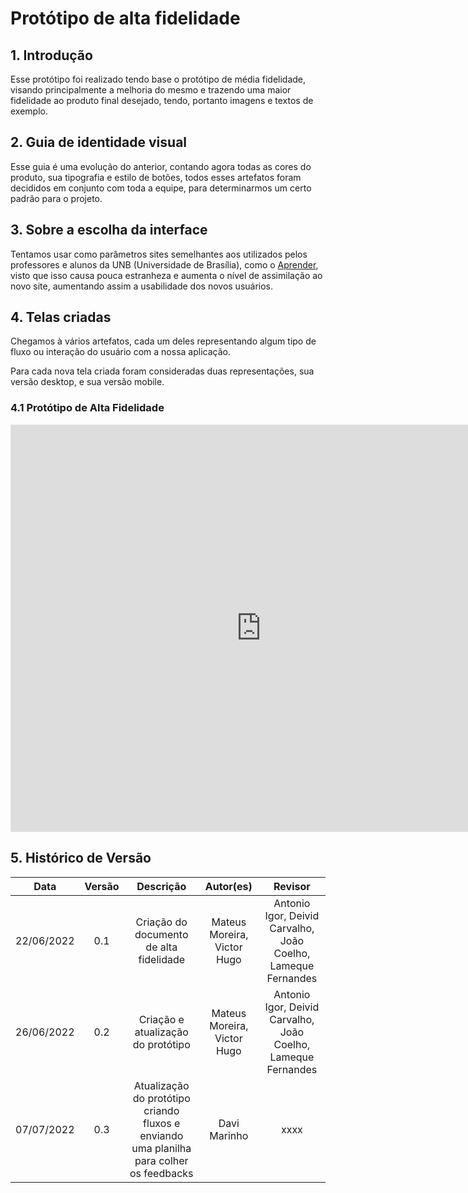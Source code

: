 # Protótipo de alta fidelidade

## 1. Introdução
Esse protótipo foi realizado tendo base o protótipo de média fidelidade, visando principalmente a melhoria do mesmo e trazendo uma maior fidelidade ao produto final desejado, tendo, portanto imagens e textos de exemplo.

## 2. Guia de identidade visual
Esse guia é uma evolução do anterior, contando agora todas as cores do produto, sua tipografia e estilo de botões, todos esses artefatos foram decididos em conjunto com toda a equipe, para determinarmos um certo padrão para o projeto.

## 3. Sobre a escolha da interface
Tentamos usar como parâmetros sites semelhantes aos utilizados pelos professores e alunos da UNB (Universidade de Brasília), como o [Aprender](https://aprender3.unb.br/login/index.php), visto que isso causa pouca estranheza e aumenta o nível de assimilação ao novo site, aumentando assim a usabilidade dos novos usuários.

## 4. Telas criadas
Chegamos à vários artefatos, cada um deles representando algum tipo de fluxo ou interação do usuário com a nossa aplicação.

Para cada nova tela criada foram consideradas duas representações, sua versão desktop, e sua versão mobile.

### 4.1 Protótipo de Alta Fidelidade

<iframe style="border: 1px solid rgba(0, 0, 0, 0.1);" width="800" height="650" src="https://www.figma.com/embed?embed_host=share&url=https%3A%2F%2Fwww.figma.com%2Ffile%2F5naphmEWK8aP5qRpFrcqhB%2FProt%25C3%25B3tipo-de-alta-fidelidade%3Fnode-id%3D0%253A1" allowfullscreen></iframe>

## 5. Histórico de Versão

| Data       | Versão |  Descrição         | Autor(es)                | Revisor         |
|:----------:|:------:| :-----------------:| :-----------------------------------------------------------------: | :-------------: |
| 22/06/2022 |   0.1   | Criação do documento de alta fidelidade | Mateus Moreira, Victor Hugo  | Antonio Igor, Deivid Carvalho, João Coelho, Lameque Fernandes |
| 26/06/2022 |   0.2   | Criação e atualização do protótipo  | Mateus Moreira, Victor Hugo | Antonio Igor, Deivid Carvalho, João Coelho, Lameque Fernandes |
| 07/07/2022 |   0.3   | Atualização do protótipo criando fluxos e enviando uma planilha para colher os feedbacks  | Davi Marinho | xxxx |
